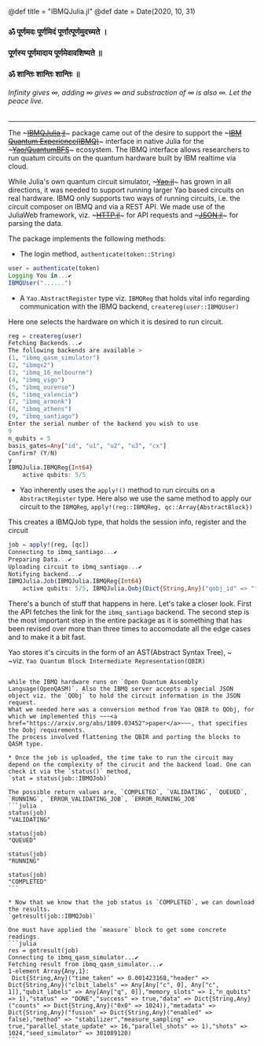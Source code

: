 @def title = "IBMQJulia.jl"
@def date = Date(2020, 10, 31)

### ॐ पूर्णमदः पूर्णमिदं पूर्णात्पूर्णमुदच्यते ।
### पूर्णस्य पूर्णमादाय पूर्णमेवावशिष्यते ॥
### ॐ शान्तिः शान्तिः शान्तिः ॥

###### _Infinity gives ∞, adding ∞ gives ∞ and substraction of ∞ is also ∞. Let the peace live._
---
The ~~~<a href="https://github.com/Sov-trotter/IBMQJulia.jl">IBMQJulia.jl</a>~~~ package came out of the desire to support the  ~~~<a href="https://quantum-computing.ibm.com/">IBM Quantum Experience(IBMQ)</a>~~~ interface in native Julia for the ~~~<a href="https://github.com/QuantumBFS">Yao/QuantumBFS</a>~~~ ecosystem. The IBMQ interface allows researchers to run quatum circuits on the quantum hardware built by IBM realtime via cloud. 

While Julia's own quantum circuit simulator, ~~~<a href="https://github.com/QuantumBFS/Yao.jl">Yao.jl</a>~~~ has grown in all directions, it was needed to support running larger Yao based circuits on real hardware. IBMQ only supports two ways of running circuits, i.e. the circuit composer on IBMQ and via a REST API. We made use of the JuliaWeb framework, viz. ~~~<a href="https://github.com/JuliaWeb/HTTP.jl">HTTP.jl</a>~~~ for API requests and ~~~<a href="https://github.com/JuliaIO/JSON.jl">JSON.jl</a>~~~ for parsing the data. 

The package implements the following methods:
* The login method, 
`authenticate(token::String)`

```julia
user = authenticate(token)
Logging You in...✔
IBMQUser("......")
```

* A `Yao.AbstractRegister` type viz. `IBMQReg` that holds vital info regarding communication with the IBMQ backend, 
`createreg(user::IBMQUser)`

Here one selects the hardware on which it is desired to run circuit.
```julia
reg = createreg(user)
Fetching Backends...✔
The following backends are available > 
(1, "ibmq_qasm_simulator")
(2, "ibmqx2")
(3, "ibmq_16_melbourne")
(4, "ibmq_vigo")
(5, "ibmq_ourense")
(6, "ibmq_valencia")
(7, "ibmq_armonk")
(8, "ibmq_athens")
(9, "ibmq_santiago")
Enter the serial number of the backend you wish to use
9
n_qubits = 5
basis_gates=Any["id", "u1", "u2", "u3", "cx"]
Confirm? (Y/N)
y
IBMQJulia.IBMQReg{Int64}
    active qubits: 5/5
```
* Yao inherently uses the `apply!()` method to run circuits on a `AbstractRegister` type. Here also we use the same method to apply our circuit to the `IBMQReg`, 
`apply!(reg::IBMQReg, qc::Array{AbstractBlock})`

This creates a IBMQJob type, that holds the session info, register and the circuit
```julia
job = apply!(reg, [qc])
Connecting to ibmq_santiago...✔
Preparing Data...✔
Uploading circuit to ibmq_santiago...✔
Notifying backend...✔
IBMQJulia.Job(IBMQJulia.IBMQReg{Int64}
    active qubits: 5/5, IBMQJulia.Qobj(Dict{String,Any}("qobj_id" => "foo","experiments" => Dict{String,Any}[Dict("instructions" => Any[Dict{String,Any}("name" => "x","qubits" => [0]), Dict{String,Any}("name" => "y","qubits" => [1]), Dict{String,Any}("name" => "z","qubits" => [2]), Dict{String,Any}("name" => "t","qubits" => [1]), Dict{String,Any}("name" => "swap","qubits" => [0, 1]), Dict{String,Any}("name" => "u3","params" => [0.7, 0.0, 0.0],"qubits" => [2]), Dict{String,Any}("name" => "cy","qubits" => [1, 0]), Dict{String,Any}("name" => "cz","qubits" => [2, 1])],"header" => Dict{String,Any}("clbit_labels" => Array{Any,1}[["c", 0], ["c", 1]],"qubit_labels" => Array{Any,1}[["q", 0], ["q", 1], ["q", 2]],"memory_slots" => 1,"n_qubits" => 3),"config" => Dict{Any,Any}())],"header" => Dict("backend_name" => "ibmq_santiago","description" => "Set of Experiments 1"),"config" => Dict{String,Integer}("memory_slots" => 1,"shots" => 1024,"init_qubits" => true),"schema_version" => "1.0.0","type" => "QASM")), "5f9b2b7a8110040012d4451b")


```

There's a bunch of stuff that happens in here. Let's take a closer look. First the API fetches the link for the `ibmq_santiago` backend. The second step is the most important step in the entire package as it is something that has been revised over more than three times to accomodate all the edge cases and to make it a bit fast. 

Yao stores it's circuits in the form of an AST(Abstract Syntax Tree), ~~~<br>~~~viz. `Yao Quantum Block Intermediate Representation(QBIR)`

~~~<img src="https://docs.yaoquantum.org/dev/assets/images/YaoFramework.png">~~~

while the IBMQ hardware runs on `Open Quantum Assembly Language(OpenQASM)`. Also the IBMQ server accepts a special JSON object viz. the `QObj` to hold the circuit information in the JSON request. 
What we needed here was a conversion method from Yao QBIR to QObj, for which we implemented this ~~~<a href="https://arxiv.org/abs/1809.03452">paper</a>~~~, that specifies the Oobj requirements.
The process involved flattening the QBIR and porting the blocks to QASM type. 

* Once the job is uploaded, the time take to run the circuit may depend on the complexity of the cirucit and the backend load. One can check it via the `status()` method,
`stat = status(job::IBMQJob)`

The possible return values are, `COMPLETED`, `VALIDATING`, `QUEUED`, `RUNNING`, `ERROR_VALIDATING_JOB`, `ERROR_RUNNING_JOB`
```julia
status(job)
"VALIDATING"

status(job)
"QUEUED"

status(job)
"RUNNING"

status(job)
"COMPLETED"
```

* Now that we know that the job status is `COMPLETED`, we can download the results.
`getresult(job::IBMQJob)`

One must have applied the `measure` block to get some concrete readings.
```julia
res = getresult(job)
Connecting to ibmq_qasm_simulator...✔
Fetching result from ibmq_qasm_simulator...✔
1-element Array{Any,1}:
 Dict{String,Any}("time_taken" => 0.001423168,"header" => Dict{String,Any}("clbit_labels" => Any[Any["c", 0], Any["c", 1]],"qubit_labels" => Any[Any["q", 0]],"memory_slots" => 1,"n_qubits" => 1),"status" => "DONE","success" => true,"data" => Dict{String,Any}("counts" => Dict{String,Any}("0x0" => 1024)),"metadata" => Dict{String,Any}("fusion" => Dict{String,Any}("enabled" => false),"method" => "stabilizer","measure_sampling" => true,"parallel_state_update" => 16,"parallel_shots" => 1),"shots" => 1024,"seed_simulator" => 301089120)
```
